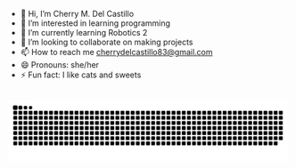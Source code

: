 - 👋 Hi, I’m Cherry M. Del Castillo
- 👀 I’m interested in learning programming
- 🌱 I’m currently learning Robotics 2
- 💞️ I’m looking to collaborate on making projects
- 📫 How to reach me cherrydelcastillo83@gmail.com
- 😄 Pronouns: she/her
- ⚡ Fun fact: I like cats and sweets

<!---
Shewwy02/Shewwy02 is a ✨ special ✨ repository because its `README.md` (this file) appears on your GitHub profile.
You can click the Preview link to take a look at your changes.
--->


 <br>
  <img alt="snake eating my contributions" src="https://raw.githubusercontent.com/salesp07/salesp07/output/github-contribution-grid-snake.svg" />
